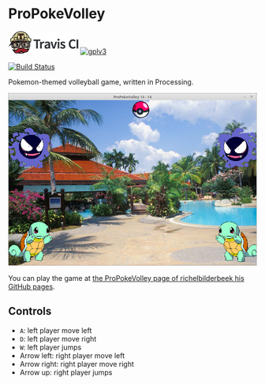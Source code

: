 # ProPokeVolley

[![Travis CI logo](TravisCI.png)](https://travis-ci.org)
[![gplv3](http://www.gnu.org/graphics/gplv3-88x31.png)](http://www.gnu.org/licenses/gpl.html)

[![Build Status](https://travis-ci.org/richelbilderbeek/ProPokeVolley.svg?branch=master)](https://travis-ci.org/richelbilderbeek/ProPokeVolley)

Pokemon-themed volleyball game, written in Processing.

![ProPokeVolley v1.0](Screenshots/ProPokeVolley_1_0.png)

You can play the game at 
[the ProPokeVolley page of richelbilderbeek his GitHub pages](http://richelbilderbeek.github.io/ProPokeVolley/ProPokeVolley.html).

## Controls

 * `A`: left player move left
 * `D`: left player move right
 * `W`: left player jumps
 * Arrow left: right player move left
 * Arrow right: right player move right
 * Arrow up: right player jumps



